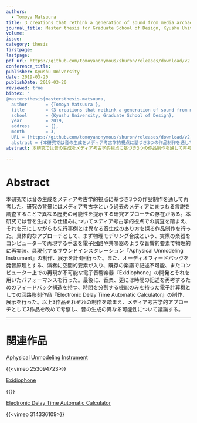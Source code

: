 ```yaml
---
authors:
  - Tomoya Matsuura
title: 3 creations that rethink a generation of sound from media archaeological viewpoints
journal_title: Master thesis for Graduate School of Design, Kyushu University
volume:
issue:
category: thesis
firstpage:
lastpage:
pdf_url: https://github.com/tomoyanonymous/shuron/releases/download/v2.0.0/TomoyaMatsuura-MasterThesis-Submission.pdf
conference_title:
publisher: Kyushu University
date: 2019-03-20
publishDate: 2019-03-20
reviewed: true
bibtex: '
@mastersthesis{mastersthesis-matsuura,
  author       = {Tomoya Matsuura }, 
  title        = {3 creations that rethink a generation of sound from media archaeological viewpoints},
  school       = {Kyushu University, Graduate School of Design},
  year         = 2019,
  address      = {},
  month        = 3,
  URL = {https://github.com/tomoyanonymous/shuron/releases/download/v2.0.0/TomoyaMatsuura-MasterThesis-Submission.pdf},
  abstract = {本研究では音の生成をメディア考古学的視点に基づき3つの作品制作を通して再考した。研究の背景にはメディア考古学という過去のメディアにまつわる言説を調査することで異なる歴史の可能性を提示する研究アプローチの存在がある。本研究では音を生成する仕組みについてメディア考古学的視点での調査を踏まえ、それを元にしながらも先行事例とは異なる音生成のあり方を探る作品制作を行った。具体的なアプローチとして、まず物理モデリング合成という、実際の楽器をコンピューターで再現する手法を電子回路や共鳴器のような音響的要素で物理的に再実装、具現化するサウンドインスタレーション『Aphysical Unmodeling Instrument』の制作、展示を計4回行った。また、オーディオフィードバックを発音原理とする、演奏に空間的要素が入り、既存の楽譜で記述不可能、またコンピューター上での再現が不可能な電子音響楽器『Exidiophone』の開発とそれを用いたパフォーマンスを行った。最後に、音楽、更には時間の記述を再考するためのフィードバック構造を持つ、時間を分割する機能のみを持った電子計算機としての回路彫刻作品『Electronic Delay Time Automatic Calculator』の制作、展示を行った。以上3作品それぞれの制作を踏まえ、メディア考古学的アプローチとして3作品を改めて考察し、音の生成の異なる可能性について議論する。}'
abstract: 本研究では音の生成をメディア考古学的視点に基づき3つの作品制作を通して再考した。研究の背景にはメディア考古学という過去のメディアにまつわる言説を調査することで異なる歴史の可能性を提示する研究アプローチの存在がある。本研究では音を生成する仕組みについてメディア考古学的視点での調査を踏まえ、それを元にしながらも先行事例とは異なる音生成のあり方を探る作品制作を行った。具体的なアプローチとして、まず物理モデリング合成という、実際の楽器をコンピューターで再現する手法を電子回路や共鳴器のような音響的要素で物理的に再実装、具現化するサウンドインスタレーション『Aphysical Unmodeling Instrument』の制作、展示を計4回行った。また、オーディオフィードバックを発音原理とする、演奏に空間的要素が入り、既存の楽譜で記述不可能、またコンピューター上での再現が不可能な電子音響楽器『Exidiophone』の開発とそれを用いたパフォーマンスを行った。最後に、音楽、更には時間の記述を再考するためのフィードバック構造を持つ、時間を分割する機能のみを持った電子計算機としての回路彫刻作品『Electronic Delay Time Automatic Calculator』の制作、展示を行った。以上3作品それぞれの制作を踏まえ、メディア考古学的アプローチとして3作品を改めて考察し、音の生成の異なる可能性について議論する。

---
```


# Abstract

本研究では音の生成をメディア考古学的視点に基づき3つの作品制作を通して再考した。研究の背景にはメディア考古学という過去のメディアにまつわる言説を調査することで異なる歴史の可能性を提示する研究アプローチの存在がある。本研究では音を生成する仕組みについてメディア考古学的視点での調査を踏まえ、それを元にしながらも先行事例とは異なる音生成のあり方を探る作品制作を行った。具体的なアプローチとして、まず物理モデリング合成という、実際の楽器をコンピューターで再現する手法を電子回路や共鳴器のような音響的要素で物理的に再実装、具現化するサウンドインスタレーション『Aphysical Unmodeling Instrument』の制作、展示を計4回行った。また、オーディオフィードバックを発音原理とする、演奏に空間的要素が入り、既存の楽譜で記述不可能、またコンピューター上での再現が不可能な電子音響楽器『Exidiophone』の開発とそれを用いたパフォーマンスを行った。最後に、音楽、更には時間の記述を再考するためのフィードバック構造を持つ、時間を分割する機能のみを持った電子計算機としての回路彫刻作品『Electronic Delay Time Automatic Calculator』の制作、展示を行った。以上3作品それぞれの制作を踏まえ、メディア考古学的アプローチとして3作品を改めて考察し、音の生成の異なる可能性について議論する。

---

# 関連作品

[Aphysical Unmodeling Instrument](/works/aphysical-unmodeling-instrument)

{{<vimeo 253094723>}}

[Exidiophone](/works/exidiophone)

{{<youtube ke5x3pJTT5A>}}

[Electronic Delay Time Automatic Calculator](/edtac)

{{<vimeo 314336109>}}
